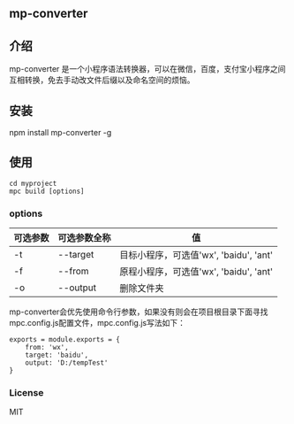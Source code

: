 ## mp-converter



## 介绍

mp-converter 是一个小程序语法转换器，可以在微信，百度，支付宝小程序之间互相转换，免去手动改文件后缀以及命名空间的烦恼。



## 安装

npm install mp-converter -g



## 使用

```console
cd myproject
mpc build [options]
```



### options

| 可选参数 | 可选参数全称   | 值                             |
| ---- | -------- | ----------------------------- |
| -t  | --target | 目标小程序，可选值'wx', 'baidu', 'ant' |
| -f  | --from   | 原程小程序，可选值'wx', 'baidu', 'ant' |
| -o  | --output | 删除文件夹                         |

mp-converter会优先使用命令行参数，如果没有则会在项目根目录下面寻找mpc.config.js配置文件，mpc.config.js写法如下：

```console
exports = module.exports = {
	from: 'wx', 
	target: 'baidu',
	output: 'D:/tempTest'
}
```



### License 

MIT